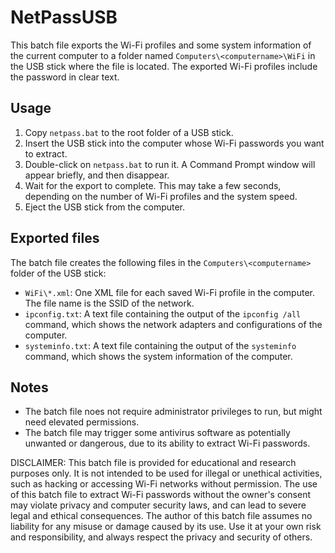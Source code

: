 # NetPassUSB

This batch file exports the Wi-Fi profiles and some system information of the current computer to a folder named `Computers\<computername>\WiFi` in the USB stick where the file is located. The exported Wi-Fi profiles include the password in clear text.

## Usage

1. Copy `netpass.bat` to the root folder of a USB stick.
2. Insert the USB stick into the computer whose Wi-Fi passwords you want to extract.
3. Double-click on `netpass.bat` to run it. A Command Prompt window will appear briefly, and then disappear.
4. Wait for the export to complete. This may take a few seconds, depending on the number of Wi-Fi profiles and the system speed.
5. Eject the USB stick from the computer.

## Exported files

The batch file creates the following files in the `Computers\<computername>` folder of the USB stick:

- `WiFi\*.xml`: One XML file for each saved Wi-Fi profile in the computer. The file name is the SSID of the network.
- `ipconfig.txt`: A text file containing the output of the `ipconfig /all` command, which shows the network adapters and configurations of the computer.
- `systeminfo.txt`: A text file containing the output of the `systeminfo` command, which shows the system information of the computer.

## Notes

- The batch file noes not require administrator privileges to run, but might need elevated permissions.
- The batch file may trigger some antivirus software as potentially unwanted or dangerous, due to its ability to extract Wi-Fi passwords.


DISCLAIMER: This batch file is provided for educational and research purposes only. It is not intended to be used for illegal or unethical activities, such as hacking or accessing Wi-Fi networks without permission. The use of this batch file to extract Wi-Fi passwords without the owner's consent may violate privacy and computer security laws, and can lead to severe legal and ethical consequences. The author of this batch file assumes no liability for any misuse or damage caused by its use. Use it at your own risk and responsibility, and always respect the privacy and security of others.
